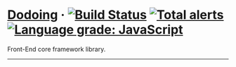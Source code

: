 # [Dodoing](https://www.iwangzh.com/) &middot; [![Build Status](https://travis-ci.com/vocoWone/dodoing.svg?branch=master)](https://travis-ci.com/vocoWone/dodoing) [![Total alerts](https://img.shields.io/lgtm/alerts/g/vocoWone/dodoing.svg?logo=lgtm&logoWidth=18)](https://lgtm.com/projects/g/vocoWone/dodoing/alerts/) [![Language grade: JavaScript](https://img.shields.io/lgtm/grade/javascript/g/vocoWone/dodoing.svg?logo=lgtm&logoWidth=18)](https://lgtm.com/projects/g/vocoWone/dodoing/context:javascript)
Front-End core framework library.

----
